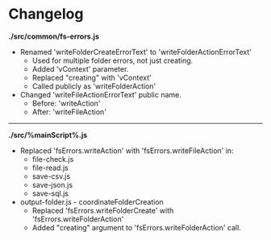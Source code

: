 # Changelog

**./src/common/fs-errors.js**
* Renamed 'writeFolderCreateErrorText' to 'writeFolderActionErrorText'
	* Used for multiple folder errors, not just creating.
	* Added 'vContext' parameter.
	* Replaced "creating" with 'vContext'
	* Called publicly as 'writeFolderAction'
* Changed 'writeFileActionErrorText' public name.
	* Before: 'writeAction'
	* After: 'writeFileAction'

---

**./src/%mainScript%.js**
* Replaced 'fsErrors.writeAction' with 'fsErrors.writeFileAction' in:
	* file-check.js
	* file-read.js
	* save-csv.js
	* save-json.js
	* save-sql.js
* output-folder.js - coordinateFolderCreation
	* Replaced 'fsErrors.writeFolderCreate' with 'fsErrors.writeFolderAction'
	* Added "creating" argument to 'fsErrors.writeFolderAction' call.
